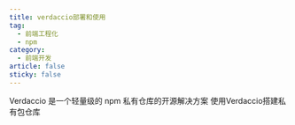 ```yaml
---
title: verdaccio部署和使用
tag: 
  - 前端工程化
  - npm
category:
  - 前端开发
article: false
sticky: false
---
```

Verdaccio 是一个轻量级的 npm 私有仓库的开源解决方案 使用Verdaccio搭建私有包仓库
<!-- more -->